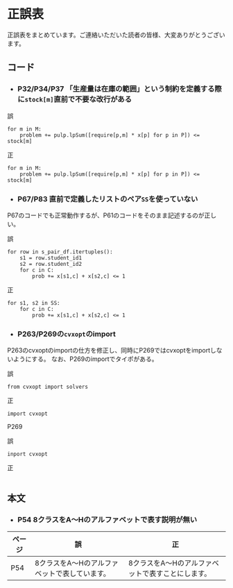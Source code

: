 # 正誤表

正誤表をまとめています。ご連絡いただいた読者の皆様、大変ありがとうございます。


## **コード**

<!--
| ページ | 誤 | 正 |
| ---- | ---- | ---- |
| XXXX | YYYY | ZZZZ |
-->

- ### P32/P34/P37 「生産量は在庫の範囲」という制約を定義する際に`stock[m]`直前で不要な改行がある

誤
```
for m in M:
    problem += pulp.lpSum([require[p,m] * x[p] for p in P]) <= 
stock[m]
```
正
```
for m in M:
    problem += pulp.lpSum([require[p,m] * x[p] for p in P]) <= stock[m]
```

- ### P67/P83 直前で定義したリストのペア`SS`を使っていない
P67のコードでも正常動作するが、P61のコードをそのまま記述するのが正しい。

誤
```
for row in s_pair_df.itertuples():
    s1 = row.student_id1
    s2 = row.student_id2
    for c in C:
        prob += x[s1,c] + x[s2,c] <= 1
```
正
```
for s1, s2 in SS:
    for c in C:
        prob += x[s1,c] + x[s2,c] <= 1
```

- ### P263/P269の`cvxopt`のimport
P263のcvxoptのimportの仕方を修正し、同時にP269ではcvxoptをimportしないようにする。
なお、P269のimportでタイポがある。

誤
```
from cvxopt import solvers
```
正
```
import cvxopt
```

P269

誤
```
inport cvxopt
```
正
```
```




## **本文**

- ### P54 8クラスをA〜Hのアルファベットで表す説明が無い



| ページ | 誤 | 正 |
| ---- | ---- | ---- |
| P54 | 8クラスをA〜Hのアルファベットで表しています。 | 8クラスをA〜Hのアルファベットで表すことにします。 |

